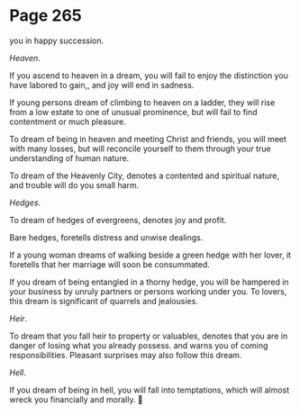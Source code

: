 # Page 265
you in happy succession.


_Heaven_.


If you ascend to heaven in a dream, you will fail to enjoy the distinction
you have labored to gain,, and joy will end in sadness.


If young persons dream of climbing to heaven on a ladder,
they will rise from a low estate to one of unusual prominence,
but will fail to find contentment or much pleasure.


To dream of being in heaven and meeting Christ and friends,
you will meet with many losses, but will reconcile yourself
to them through your true understanding of human nature.


To dream of the Heavenly City, denotes a contented and spiritual nature,
and trouble will do you small harm.


_Hedges_.


To dream of hedges of evergreens, denotes joy and profit.


Bare hedges, foretells distress and unwise dealings.


If a young woman dreams of walking beside a green hedge with her lover,
it foretells that her marriage will soon be consummated.


If you dream of being entangled in a thorny hedge, you will be hampered
in your business by unruly partners or persons working under you.
To lovers, this dream is significant of quarrels and jealousies.


_Heir_.


To dream that you fall heir to property or valuables,
denotes that you are in danger of losing what you already possess.
and warns you of coming responsibilities. Pleasant surprises
may also follow this dream.


_Hell_.


If you dream of being in hell, you will fall into temptations,
which will almost wreck you financially and morally.
